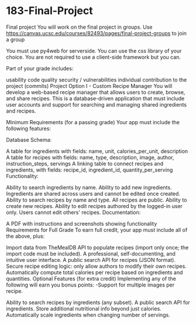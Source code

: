 # 183-Final-Project
Final project
You will work on the final project in groups. Use https://canvas.ucsc.edu/courses/82493/pages/final-project-groups to join a group

You must use py4web for serverside. You can use the css library of your choice. You are not required to use a client-side framework but you can.

Part of your grade includes:

usability
code quality
security / vulnerabilities
individual contribution to the project (commits)
Project Option I - Custom Recipe Manager
You will develop a web-based recipe manager that allows users to create, browse, and share recipes. This is a database-driven application that must include user accounts and support for searching and managing shared ingredients and recipes.

Minimum Requirements (for a passing grade)
Your app must include the following features:

Database Schema:

A table for ingredients with fields: name, unit, calories_per_unit, description
A table for recipes with fields: name, type, description, image, author, instruction_steps, servings
A linking table to connect recipes and ingredients, with fields: recipe_id, ingredient_id, quantity_per_serving
Functionality:

Ability to search ingredients by name.
Ability to add new ingredients.
Ingredients are shared across users and cannot be edited once created.
Ability to search recipes by name and type.
All recipes are public.
Ability to create new recipes.
Ability to edit recipes authored by the logged-in user only.
Users cannot edit others' recipes.
Documentation:

A PDF with instructions and screenshots showing functionality
Requirements for Full Grade
To earn full credit, your app must include all of the above, plus:

Import data from TheMealDB API to populate recipes (import only once; the import code must be included).
A professional, self-documenting, and intuitive user interface.
A public search API for recipes (JSON format).
Secure recipe editing logic: only allow authors to modify their own recipes.
Automatically compute total calories per recipe based on ingredients and quantities.
Optional Features (for extra credit)
Implementing any of the following will earn you bonus points: -Support for multiple images per recipe.

Ability to search recipes by ingredients (any subset).
A public search API for ingredients.
Store additional nutritional info beyond just calories.
Automatically scale ingredients when changing number of servings.
